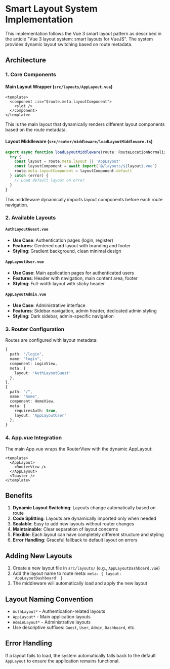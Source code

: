 # Smart Layout System Implementation

This implementation follows the Vue 3 smart layout pattern as described in the article "Vue 3 layout system: smart layouts for VueJS". The system provides dynamic layout switching based on route metadata.

## Architecture

### 1. Core Components

#### Main Layout Wrapper (`src/layouts/AppLayout.vue`)
```vue
<template>
  <component :is="$route.meta.layoutComponent">
    <slot />
  </component>
</template>
```

This is the main layout that dynamically renders different layout components based on the route metadata.

#### Layout Middleware (`src/router/middleware/loadLayoutMiddleware.ts`)
```typescript
export async function loadLayoutMiddleware(route: RouteLocationNormalized) {
  try {
    const layout = route.meta.layout || 'AppLayout'
    const layoutComponent = await import(`@/layouts/${layout}.vue`)
    route.meta.layoutComponent = layoutComponent.default
  } catch (error) {
    // Load default layout on error
  }
}
```

This middleware dynamically imports layout components before each route navigation.

### 2. Available Layouts

#### `AuthLayoutGuest.vue`
- **Use Case**: Authentication pages (login, register)
- **Features**: Centered card layout with branding and footer
- **Styling**: Gradient background, clean minimal design

#### `AppLayoutUser.vue`
- **Use Case**: Main application pages for authenticated users
- **Features**: Header with navigation, main content area, footer
- **Styling**: Full-width layout with sticky header

#### `AppLayoutAdmin.vue`
- **Use Case**: Administrative interface
- **Features**: Sidebar navigation, admin header, dedicated admin styling
- **Styling**: Dark sidebar, admin-specific navigation

### 3. Router Configuration

Routes are configured with layout metadata:

```typescript
{
  path: "/login",
  name: "login",
  component: LoginView,
  meta: {
    layout: 'AuthLayoutGuest'
  },
},
{
  path: "/",
  name: "home",
  component: HomeView,
  meta: {
    requiresAuth: true,
    layout: 'AppLayoutUser'
  },
}
```

### 4. App.vue Integration

The main App.vue wraps the RouterView with the dynamic AppLayout:

```vue
<template>
  <AppLayout>
    <RouterView />
  </AppLayout>
  <Toaster />
</template>
```

## Benefits

1. **Dynamic Layout Switching**: Layouts change automatically based on route
2. **Code Splitting**: Layouts are dynamically imported only when needed
3. **Scalable**: Easy to add new layouts without router changes
4. **Maintainable**: Clear separation of layout concerns
5. **Flexible**: Each layout can have completely different structure and styling
6. **Error Handling**: Graceful fallback to default layout on errors

## Adding New Layouts

1. Create a new layout file in `src/layouts/` (e.g., `AppLayoutDashboard.vue`)
2. Add the layout name to route meta: `meta: { layout: 'AppLayoutDashboard' }`
3. The middleware will automatically load and apply the new layout

## Layout Naming Convention

- `AuthLayout*` - Authentication-related layouts
- `AppLayout*` - Main application layouts
- `AdminLayout*` - Administrative layouts
- Use descriptive suffixes: `Guest`, `User`, `Admin`, `Dashboard`, etc.

## Error Handling

If a layout fails to load, the system automatically falls back to the default `AppLayout` to ensure the application remains functional.

